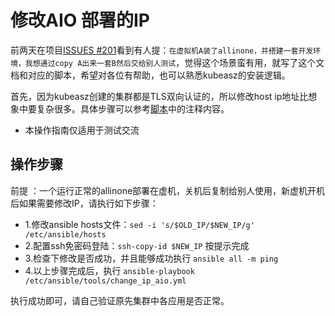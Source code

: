 # 修改AIO 部署的IP
前两天在项目[ISSUES #201](https://github.com/easzlab/kubeasz/issues/201)看到有人提：`在虚拟机A装了allinone，并搭建一套开发环境，我想通过copy A出来一套B然后交给别人测试`，觉得这个场景蛮有用，就写了这个文档和对应的脚本，希望对各位有帮助，也可以熟悉kubeasz的安装逻辑。

首先，因为kubeasz创建的集群都是TLS双向认证的，所以修改host ip地址比想象中要复杂很多。具体步骤可以参考[脚本](../../tools/change_ip_aio.yml)中的注释内容。

- 本操作指南仅适用于测试交流

## 操作步骤
前提 ：一个运行正常的allinone部署在虚机，关机后复制给别人使用，新虚机开机后如果需要修改IP，请执行如下步骤：

- 1.修改ansible hosts文件：`sed -i 's/$OLD_IP/$NEW_IP/g' /etc/ansible/hosts`
- 2.配置ssh免密码登陆：`ssh-copy-id $NEW_IP` 按提示完成
- 3.检查下修改是否成功，并且能够成功执行 `ansible all -m ping`
- 4.以上步骤完成后，执行 `ansible-playbook /etc/ansible/tools/change_ip_aio.yml`

执行成功即可，请自己验证原先集群中各应用是否正常。
